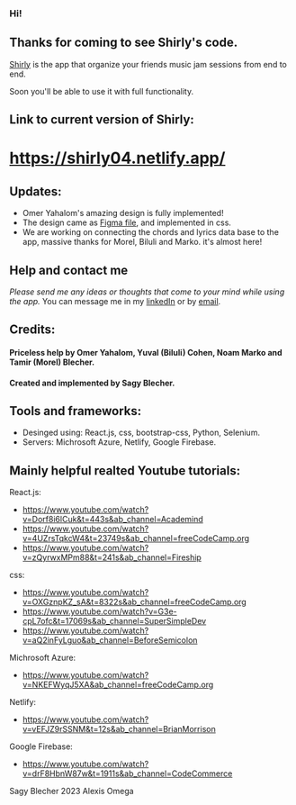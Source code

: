 ### Hi!
## Thanks for coming to see Shirly's code.

[Shirly](https://shirly04.netlify.app/) is the app that organize your friends music jam sessions from end to end.

Soon you'll be able to use it with full functionality.

## Link to current version of Shirly:

# https://shirly04.netlify.app/

## Updates:
* Omer Yahalom's amazing design is fully implemented!
* The design came as [Figma file](https://www.figma.com/file/otWq5OmWek2T4rst5vmcRU/shirly-demo?node-id=0%3A1), and implemented in css.
* We are working on connecting the chords and lyrics data base to the app, massive thanks for Morel, Biluli and Marko.
it's almost here!

## Help and contact me
*Please send me any ideas or thoughts that come to your mind while using the app.*
You can message me in my [linkedIn](https://www.linkedin.com/in/sagyblecher/) or by [email](blecher.sagy@gmail.com).

## Credits:
#### Priceless help by  Omer Yahalom, Yuval (Biluli) Cohen, Noam Marko and Tamir (Morel) Blecher.

#### Created and implemented by Sagy Blecher.

## Tools and frameworks:
* Desinged using: React.js, css, bootstrap-css, Python, Selenium. 
* Servers: Michrosoft Azure, Netlify, Google Firebase.



## Mainly helpful realted Youtube tutorials:

React.js:
* https://www.youtube.com/watch?v=Dorf8i6lCuk&t=443s&ab_channel=Academind
* https://www.youtube.com/watch?v=4UZrsTqkcW4&t=23749s&ab_channel=freeCodeCamp.org
* https://www.youtube.com/watch?v=zQyrwxMPm88&t=241s&ab_channel=Fireship

css:
* https://www.youtube.com/watch?v=OXGznpKZ_sA&t=8322s&ab_channel=freeCodeCamp.org
* https://www.youtube.com/watch?v=G3e-cpL7ofc&t=17069s&ab_channel=SuperSimpleDev
* https://www.youtube.com/watch?v=aQ2inFyLguo&ab_channel=BeforeSemicolon


Michrosoft Azure:
* https://www.youtube.com/watch?v=NKEFWyqJ5XA&ab_channel=freeCodeCamp.org

Netlify:
* https://www.youtube.com/watch?v=vEFJZ9rSSNM&t=12s&ab_channel=BrianMorrison

Google Firebase:
* https://www.youtube.com/watch?v=drF8HbnW87w&t=1911s&ab_channel=CodeCommerce


Sagy Blecher 2023 Alexis Omega
